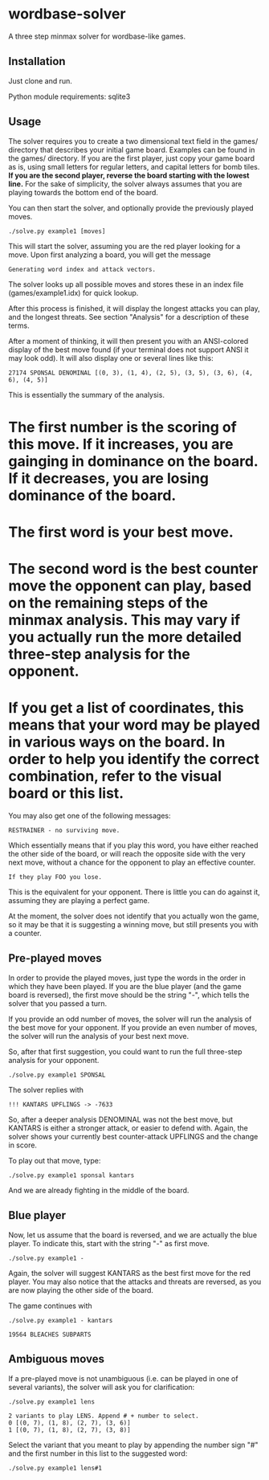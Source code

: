 wordbase-solver
===============

A three step minmax solver for wordbase-like games.


Installation 
------------

Just clone and run. 

Python module requirements: sqlite3


Usage
-----

The solver requires you to create a two dimensional text field in the games/ directory that describes your initial game board. Examples can be found in the games/ directory. If you are the first player, just copy your game board as is, using small letters for regular letters, and capital letters for bomb tiles. **If you are the second player, reverse the board starting with the lowest line.** For the sake of simplicity, the solver always assumes that you are playing towards the bottom end of the board. 

You can then start the solver, and optionally provide the previously played moves. 

    ./solve.py example1 [moves]
    
This will start the solver, assuming you are the red player looking for a move. Upon first analyzing a board, you will get the message

    Generating word index and attack vectors.
    
The solver looks up all possible moves and stores these in an index file (games/example1.idx) for quick lookup.

After this process is finished, it will display the longest attacks you can play, and the longest threats. See section "Analysis" for a description of these terms. 

After a moment of thinking, it will then present you with an ANSI-colored display of the best move found (if your terminal does not support ANSI it may look odd). It will also display one or several lines like this:

    27174 SPONSAL DENOMINAL [(0, 3), (1, 4), (2, 5), (3, 5), (3, 6), (4, 6), (4, 5)]
    
This is essentially the summary of the analysis. 
# The first number is the scoring of this move. If it increases, you are gainging in dominance on the board. If it decreases, you are losing dominance of the board. 
# The first word is your best move. 
# The second word is the best counter move the opponent can play, based on the remaining steps of the minmax analysis. This may vary if you actually run the more detailed three-step analysis for the opponent.
# If you get a list of coordinates, this means that your word may be played in various ways on the board. In order to help you identify the correct combination, refer to the visual board or this list. 

You may also get one of the following messages:

    RESTRAINER - no surviving move.

Which essentially means that if you play this word, you have either reached the other side of the board, or will reach the opposite side with the very next move, without a chance for the opponent to play an effective counter.

    If they play FOO you lose.
    
This is the equivalent for your opponent. There is little you can do against it, assuming they are playing a perfect game.

At the moment, the solver does not identify that you actually won the game, so it may be that it is suggesting a winning move, but still presents you with a counter. 


Pre-played moves
----------------

In order to provide the played moves, just type the words in the order in which they have been played. If you are the blue player (and the game board is reversed), the first move should be the string "-", which tells the solver that you passed a turn. 

If you provide an odd number of moves, the solver will run the analysis of the best move for your opponent. If you provide an even number of moves, the solver will run the analysis of your best next move.

So, after that first suggestion, you could want to run the full three-step analysis for your opponent.

    ./solve.py example1 SPONSAL
    
The solver replies with 

    !!! KANTARS UPFLINGS -> -7633

So, after a deeper analysis DENOMINAL was not the best move, but KANTARS is either a stronger attack, or easier to defend with. Again, the solver shows your currently best counter-attack UPFLINGS and the change in score. 

To play out that move, type:

    ./solve.py example1 sponsal kantars

And we are already fighting in the middle of the board.

Blue player
----------------

Now, let us assume that the board is reversed, and we are actually the blue player. To indicate this, start with the string "-" as first move. 

    ./solve.py example1 -
    
Again, the solver will suggest KANTARS as the best first move for the red player. You may also notice that the attacks and threats are reversed, as you are now playing the other side of the board.

The game continues with 

    ./solve.py example1 - kantars
    
    19564 BLEACHES SUBPARTS


Ambiguous moves
---------------

If a pre-played move is not unambiguous (i.e. can be played in one of several variants), the solver will ask you for clarification:

    ./solve.py example1 lens
    
    2 variants to play LENS. Append # + number to select.
    0 [(0, 7), (1, 8), (2, 7), (3, 6)]
    1 [(0, 7), (1, 8), (2, 7), (3, 8)]

Select the variant that you meant to play by appending the number sign "#" and the first number in this list to the suggested word:

    ./solve.py example1 lens#1   
    
    
    








